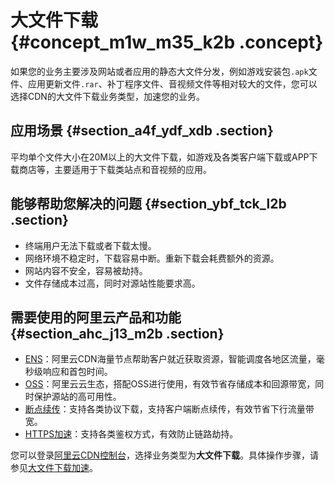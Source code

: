 # 大文件下载 {#concept_m1w_m35_k2b .concept}

如果您的业务主要涉及网站或者应用的静态大文件分发，例如游戏安装包`.apk`文件、应用更新文件`.rar`、补丁程序文件、音视频文件等相对较大的文件，您可以选择CDN的大文件下载业务类型，加速您的业务。

## 应用场景 {#section_a4f_ydf_xdb .section}

平均单个文件大小在20M以上的大文件下载，如游戏及各类客户端下载或APP下载商店等，主要适用于下载类站点和音视频的应用。

## 能够帮助您解决的问题 {#section_ybf_tck_l2b .section}

-   终端用户无法下载或者下载太慢。
-   网络环境不稳定时，下载容易中断。重新下载会耗费额外的资源。
-   网站内容不安全，容易被劫持。
-   文件存储成本过高，同时对源站性能要求高。

## 需要使用的阿里云产品和功能 {#section_ahc_j13_m2b .section}

-   [ENS](https://help.aliyun.com/document_detail/63837.html)：阿里云CDN海量节点帮助客户就近获取资源，智能调度各地区流量，毫秒级响应和首包时间。
-   [OSS](https://help.aliyun.com/knowledge_detail/59935.html)：阿里云云生态，搭配OSS进行使用，有效节省存储成本和回源带宽，同时保护源站的高可用性。
-   [断点续传](../../../../cn.zh-CN/开发指南/上传文件（Object）/分片上传和断点续传.md#)：支持各类协议下载，支持客户端断点续传，有效节省下行流量带宽。
-   [HTTPS加速](../../../../cn.zh-CN/域名管理/HTTPS安全加速/概述.md#)：支持各类鉴权方式，有效防止链路劫持。

您可以登录[阿里云CDN控制台](https://cdn.console.aliyun.com/overview)，选择业务类型为**大文件下载**。具体操作步骤，请参见[大文件下载加速](../../../../cn.zh-CN/域名管理/类型2：大文件下载加速.md#)。

